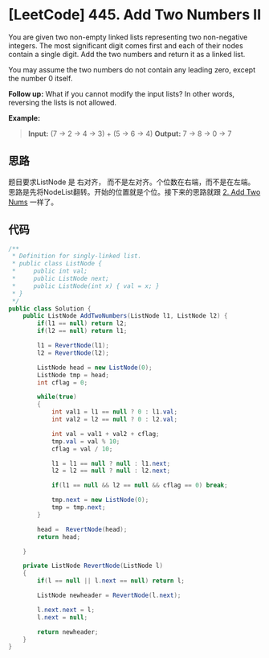 # [LeetCode] 445. Add Two Numbers II

You are given two non-empty linked lists representing two non-negative integers. The most significant digit comes first and each of their nodes contain a single digit. Add the two numbers and return it as a linked list.

You may assume the two numbers do not contain any leading zero, except the number 0 itself.

**Follow up:**
What if you cannot modify the input lists? In other words, reversing the lists is not allowed.

**Example:**

>**Input:** (7 -> 2 -> 4 -> 3) + (5 -> 6 -> 4)
**Output:** 7 -> 8 -> 0 -> 7

## 思路

题目要求ListNode 是 右对齐， 而不是左对齐。个位数在右端，而不是在左端。思路是先将NodeList翻转。开始的位置就是个位。接下来的思路就跟 [2. Add Two Nums](../2.%20Add%20Two%20Nums/Question-no-recrusive.md) 一样了。

## 代码

``` csharp
/**
 * Definition for singly-linked list.
 * public class ListNode {
 *     public int val;
 *     public ListNode next;
 *     public ListNode(int x) { val = x; }
 * }
 */
public class Solution {
    public ListNode AddTwoNumbers(ListNode l1, ListNode l2) {
        if(l1 == null) return l2;
        if(l2 == null) return l1;

        l1 = RevertNode(l1);
        l2 = RevertNode(l2);

        ListNode head = new ListNode(0);
        ListNode tmp = head;
        int cflag = 0;

        while(true)
        {
            int val1 = l1 == null ? 0 : l1.val;
            int val2 = l2 == null ? 0 : l2.val;

            int val = val1 + val2 + cflag;
            tmp.val = val % 10;
            cflag = val / 10;

            l1 = l1 == null ? null : l1.next;
            l2 = l2 == null ? null : l2.next;

            if(l1 == null && l2 == null && cflag == 0) break;

            tmp.next = new ListNode(0);
            tmp = tmp.next;
        }

        head =  RevertNode(head);
        return head;

    }

    private ListNode RevertNode(ListNode l)
    {
        if(l == null || l.next == null) return l;

        ListNode newheader = RevertNode(l.next);

        l.next.next = l;
        l.next = null;

        return newheader;
    }
}
```
